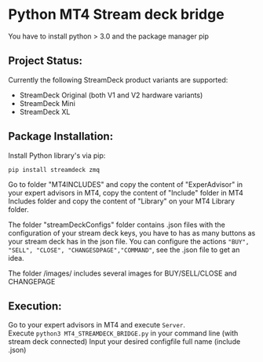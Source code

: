 # Python MT4 Stream deck bridge

You have to install python > 3.0 and the package manager pip

## Project Status:
Currently the following StreamDeck product variants are supported:
* StreamDeck Original (both V1 and V2 hardware variants)
* StreamDeck Mini
* StreamDeck XL


## Package Installation:

Install Python library's via pip:

```
pip install streamdeck zmq 

```
Go to folder "MT4INCLUDES" and copy the content of "ExperAdvisor" in your expert advisors in MT4, copy the content of "Include" folder in MT4 Includes folder and copy the content of "Library" on your MT4 Library folder.

The folder "streamDeckConfigs" folder contains .json files with the configuration of your stream deck keys, you have to has as many buttons as your stream deck has in the json file. You can configure the actions ``` "BUY", "SELL", "CLOSE", "CHANGESDPAGE","COMMAND" ```, see the .json file to get an idea.

The folder /images/ includes several images for BUY/SELL/CLOSE and CHANGEPAGE


## Execution:

Go to your expert advisors in MT4 and execute ```Server```.
<br>
Execute   ``` python3 MT4_STREAMDECK_BRIDGE.py ``` in your command line (with stream deck connected)
Input your desired configfile full name (include .json)
